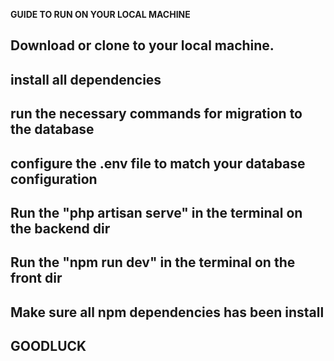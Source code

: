 **GUIDE TO RUN ON YOUR LOCAL MACHINE**
## Download or clone to your local machine.
## install all dependencies
## run the necessary commands for migration to the database
## configure the .env file to match your database configuration
## Run the "php artisan serve" in the terminal on the backend dir
## Run the "npm run dev" in the terminal on the front dir

## Make sure all npm dependencies has been install

## GOODLUCK


